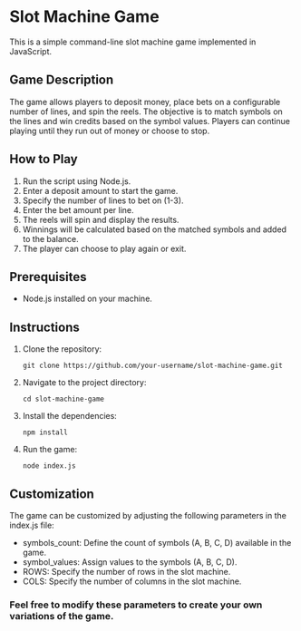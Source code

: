 # Slot Machine Game

This is a simple command-line slot machine game implemented in JavaScript.

## Game Description

The game allows players to deposit money, place bets on a configurable number of lines, and spin the reels. The objective is to match symbols on the lines and win credits based on the symbol values. Players can continue playing until they run out of money or choose to stop.

## How to Play

1. Run the script using Node.js.
2. Enter a deposit amount to start the game.
3. Specify the number of lines to bet on (1-3).
4. Enter the bet amount per line.
5. The reels will spin and display the results.
6. Winnings will be calculated based on the matched symbols and added to the balance.
7. The player can choose to play again or exit.

## Prerequisites

- Node.js installed on your machine.

## Instructions

1. Clone the repository:

   ```shell
   git clone https://github.com/your-username/slot-machine-game.git

1. Navigate to the project directory:
   ```shell
   cd slot-machine-game

2. Install the dependencies:
   ```shell
   npm install

3. Run the game:
   ```shell
   node index.js

## Customization
The game can be customized by adjusting the following parameters in the index.js file:

+ symbols_count: Define the count of symbols (A, B, C, D) available in the game.
+ symbol_values: Assign values to the symbols (A, B, C, D).
+ ROWS: Specify the number of rows in the slot machine.
+ COLS: Specify the number of columns in the slot machine.

### Feel free to modify these parameters to create your own variations of the game.

